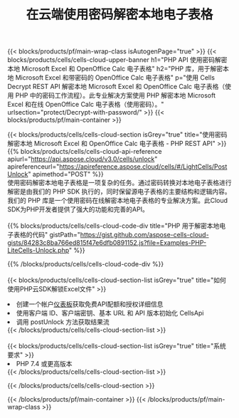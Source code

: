 ﻿---
title: 在云端使用密码解密本地电子表格
description: Microsoft Excel 和 OpenOffice Calc 的云 API 和 SDK 解锁。电子表格由Cells云API解密。SDK支持多种开发语言。它们包括 Android、C#、Go、Java、NodeJS、Perl、PHP、Python、Ruby 和 swift。
---
{{< blocks/products/pf/main-wrap-class isAutogenPage="true" >}}
{{< blocks/products/cells/cells-cloud-upper-banner h1="PHP API 使用密码解密本地 Microsoft Excel 和 OpenOffice Calc 电子表格" h2="PHP 库，用于解密本地 Microsoft Excel 和带密码的 OpenOffice Calc 电子表格" p="使用 Cells Decrypt REST API 解密本地 Microsoft Excel 和 OpenOffice Calc 电子表格（使用 PHP 中的密码工作流程）。此专业解决方案使用 PHP 解密本地 Microsoft Excel 和在线 OpenOffice Calc 电子表格（使用密码）。" urlsection="protect/Decrypt-with-password/" >}}
{{< blocks/products/pf/main-container >}}

{{< blocks/products/cells/cells-cloud-section isGrey="true" title="使用密码解密本地 Microsoft Excel 和 OpenOffice Calc 电子表格 - PHP REST API" >}}
{{% blocks/products/cells/cells-cloud-api-reference apiurl="https://api.aspose.cloud/v3.0/cells/unlock" apireferenceurl="https://apireference.aspose.cloud/cells/#/LightCells/PostUnlock" apimethod="POST" %}}
<br/>
使用密码解密本地电子表格是一项复杂的任务。通过密码转换对本地电子表格进行解密是由我们的 PHP SDK 执行的，同时保留源电子表格的主要结构和逻辑内容。我们的 PHP 库是一个使用密码在线解密本地电子表格的专业解决方案。此Cloud SDK为PHP开发者提供了强大的功能和完善的API。
<br/>
<br/>
{{% blocks/products/cells/cells-cloud-code-div title="PHP 用于解密本地电子表格的代码" gistPath="https://gist.github.com/aspose-cells-cloud-gists/84283c8ba766ed815f47e6dfb0891152.js?file=Examples-PHP-LiteCells-Unlock.php" %}}
  
{{% /blocks/products/cells/cells-cloud-code-div %}}
<br/>
<br/>
{{< blocks/products/cells/cells-cloud-section-list isGrey="true" title="如何使用PHP云SDK解锁Excel文件" >}}
<li>创建一个帐户<a href="https://dashboard.aspose.cloud/">仪表板</a>获取免费API配额和授权详细信息</li>
<li>使用客户端 ID、客户端密钥、基本 URL 和 API 版本初始化 CellsApi</li>
<li>调用 postUnlock 方法获取结果流</li>
{{< /blocks/products/cells/cells-cloud-section-list >}}
<br/>
<br/>
{{< blocks/products/cells/cells-cloud-section-list isGrey="true" title="系统要求" >}}
<li>PHP 7.4 或更高版本</li>
{{< /blocks/products/cells/cells-cloud-section-list >}}

{{< /blocks/products/cells/cells-cloud-section >}}

{{< /blocks/products/pf/main-container >}}
{{< /blocks/products/pf/main-wrap-class >}}
